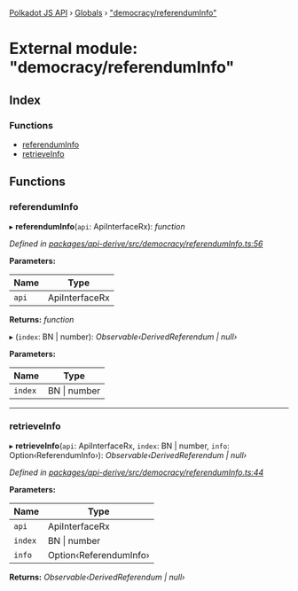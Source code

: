 [Polkadot JS API](../README.md) › [Globals](../globals.md) › ["democracy/referendumInfo"](_democracy_referenduminfo_.md)

# External module: "democracy/referendumInfo"

## Index

### Functions

* [referendumInfo](_democracy_referenduminfo_.md#referenduminfo)
* [retrieveInfo](_democracy_referenduminfo_.md#retrieveinfo)

## Functions

###  referendumInfo

▸ **referendumInfo**(`api`: ApiInterfaceRx): *function*

*Defined in [packages/api-derive/src/democracy/referendumInfo.ts:56](https://github.com/polkadot-js/api/blob/790deca695/packages/api-derive/src/democracy/referendumInfo.ts#L56)*

**Parameters:**

Name | Type |
------ | ------ |
`api` | ApiInterfaceRx |

**Returns:** *function*

▸ (`index`: BN | number): *Observable‹DerivedReferendum | null›*

**Parameters:**

Name | Type |
------ | ------ |
`index` | BN &#124; number |

___

###  retrieveInfo

▸ **retrieveInfo**(`api`: ApiInterfaceRx, `index`: BN | number, `info`: Option‹ReferendumInfo›): *Observable‹DerivedReferendum | null›*

*Defined in [packages/api-derive/src/democracy/referendumInfo.ts:44](https://github.com/polkadot-js/api/blob/790deca695/packages/api-derive/src/democracy/referendumInfo.ts#L44)*

**Parameters:**

Name | Type |
------ | ------ |
`api` | ApiInterfaceRx |
`index` | BN &#124; number |
`info` | Option‹ReferendumInfo› |

**Returns:** *Observable‹DerivedReferendum | null›*

